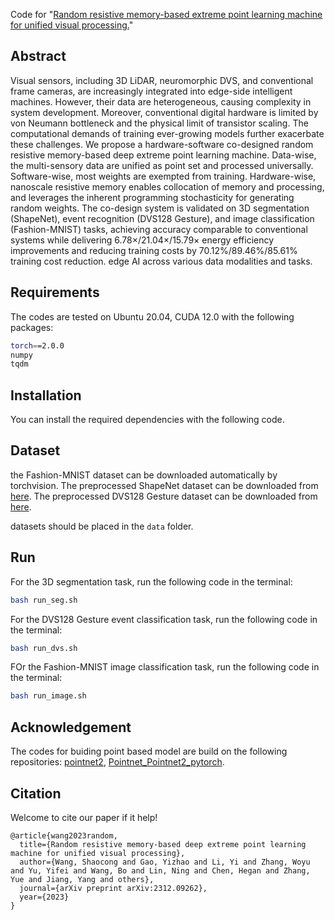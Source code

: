 Code for "[Random resistive memory-based extreme point learning machine for unified visual processing.]([https://www.nature.com/articles/s41467-025-56079-3])"

## Abstract
Visual sensors, including 3D LiDAR, neuromorphic DVS, and conventional frame cameras, are increasingly integrated into edge-side intelligent machines. However, their data are heterogeneous, causing complexity in system development. Moreover, conventional digital hardware is limited by von Neumann bottleneck and the physical limit of transistor scaling. The computational demands of training ever-growing models further exacerbate these challenges. We propose a hardware-software co-designed random resistive memory-based deep extreme point learning machine. Data-wise, the multi-sensory data are unified as point set and processed universally. Software-wise, most weights are exempted from training. Hardware-wise, nanoscale resistive memory enables collocation of memory and processing, and leverages the inherent programming stochasticity for generating random weights. The co-design system is validated on 3D segmentation (ShapeNet), event recognition (DVS128 Gesture), and image classification (Fashion-MNIST) tasks, achieving accuracy comparable to conventional systems while delivering 6.78×/21.04×/15.79× energy efficiency improvements and reducing training costs by 70.12%/89.46%/85.61% training cost reduction. edge AI across various data modalities and tasks.

## Requirements
The codes are tested on Ubuntu 20.04, CUDA 12.0 with the following packages:

```bash
torch==2.0.0
numpy
tqdm
```

## Installation
You can install the required dependencies with the following code.

## Dataset

the Fashion-MNIST dataset can be downloaded automatically by torchvision. The preprocessed ShapeNet dataset can be downloaded from [here](https://drive.google.com/file/d/1ngKbWeDG6A9PopfYj_u8GZ8ONFjPZ3--/view?usp=sharing). The preprocessed DVS128 Gesture dataset can be downloaded from [here](https://drive.google.com/file/d/1bWRCtmnEBDc9-uOQRyswI2VhSdYqmw0g/view?usp=sharing).

datasets should be placed in the `data` folder.

## Run

For the 3D segmentation task, run the following code in the terminal:

```bash
bash run_seg.sh
```

For the DVS128 Gesture event classification task, run the following code in the terminal:

```bash
bash run_dvs.sh
```

FOr the Fashion-MNIST image classification task, run the following code in the terminal:

```bash
bash run_image.sh
```

## Acknowledgement

The codes for buiding point based model are build on the following repositories: [pointnet2](https://github.com/charlesq34/pointnet2), [Pointnet_Pointnet2_pytorch](https://github.com/yanx27/Pointnet_Pointnet2_pytorch).

## Citation

Welcome to cite our paper if it help!

```
@article{wang2023random,
  title={Random resistive memory-based deep extreme point learning machine for unified visual processing},
  author={Wang, Shaocong and Gao, Yizhao and Li, Yi and Zhang, Woyu and Yu, Yifei and Wang, Bo and Lin, Ning and Chen, Hegan and Zhang, Yue and Jiang, Yang and others},
  journal={arXiv preprint arXiv:2312.09262},
  year={2023}
}
```
